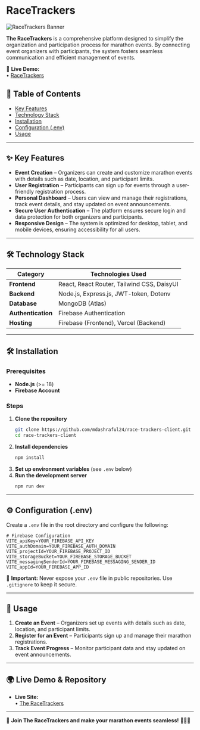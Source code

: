 # RaceTrackers

![RaceTrackers Banner](https://i.ibb.co.com/rWhHRQL/Screenshot-30.png)

**The RaceTrackers** is a comprehensive platform designed to simplify the organization and participation process for marathon events. By connecting event organizers with participants, the system fosters seamless communication and efficient management of events.

🚀 **Live Demo:**  
• [RaceTrackers](https://marathonproject-2a4f2.web.app/)  

## 📖 Table of Contents

- [Key Features](#key-features)
- [Technology Stack](#technology-stack)
- [Installation](#installation)
- [Configuration (.env)](#configuration-env)
- [Usage](#usage)

---

## ✨ Key Features

- **Event Creation** – Organizers can create and customize marathon events with details such as date, location, and participant limits.
- **User Registration** – Participants can sign up for events through a user-friendly registration process.
- **Personal Dashboard** – Users can view and manage their registrations, track event details, and stay updated on event announcements.
- **Secure User Authentication** – The platform ensures secure login and data protection for both organizers and participants.
- **Responsive Design** – The system is optimized for desktop, tablet, and mobile devices, ensuring accessibility for all users.

---

## 🛠️ Technology Stack

| Category           | Technologies Used                                         |
| ------------------ | --------------------------------------------------------- |
| **Frontend**       | React, React Router, Tailwind CSS, DaisyUI               |
| **Backend**        | Node.js, Express.js, JWT-token, Dotenv                                  |
| **Database**       | MongoDB (Atlas)                                       |
| **Authentication**        | Firebase Authentication                                  |
| **Hosting**        | Firebase (Frontend), Vercel (Backend)                                         |
---

## 🛠 Installation

### Prerequisites

- **Node.js** (>= 18)
- **Firebase Account**

### Steps

1. **Clone the repository**
   ```sh
   git clone https://github.com/mdashraful24/race-trackers-client.git
   cd race-trackers-client
   ```
2. **Install dependencies**
   ```sh
   npm install
   ```
3. **Set up environment variables** (see `.env` below)
4. **Run the development server**
   ```sh
   npm run dev
   ```

---

## ⚙️ Configuration (.env)

Create a `.env` file in the root directory and configure the following:

```env
# Firebase Configuration
VITE_apiKey=YOUR_FIREBASE_API_KEY
VITE_authDomain=YOUR_FIREBASE_AUTH_DOMAIN
VITE_projectId=YOUR_FIREBASE_PROJECT_ID
VITE_storageBucket=YOUR_FIREBASE_STORAGE_BUCKET
VITE_messagingSenderId=YOUR_FIREBASE_MESSAGING_SENDER_ID
VITE_appId=YOUR_FIREBASE_APP_ID
```

🚨 **Important:** Never expose your `.env` file in public repositories. Use `.gitignore` to keep it secure.

---

## 🚀 Usage

1. **Create an Event** – Organizers set up events with details such as date, location, and participant limits.
2. **Register for an Event** – Participants sign up and manage their marathon registrations.
3. **Track Event Progress** – Monitor participant data and stay updated on event announcements.

---

## 🌍 Live Demo & Repository

- **Live Site:**  
  • [The RaceTrackers](https://marathonproject-2a4f2.web.app/)

---

🚀 **Join The RaceTrackers and make your marathon events seamless!** 🏃‍♂️🏁

